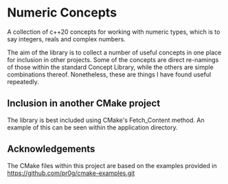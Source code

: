 # Numeric Concepts

A collection of c++20 concepts for working with numeric types, which is to say integers, reals and complex numbers. 

The aim of the library is to collect a number of useful concepts in one place for inclusion in other projects. Some of the concepts are direct re-namings of those within the standard Concept Library, while the others are simple combinations thereof. Nonetheless, these are things I have found useful repeatedly.


## Inclusion in another CMake project

The library is best included using CMake's  Fetch_Content method. An example of this can be seen within the application directory.

## Acknowledgements

The CMake files within this project are based on the examples provided in https://github.com/pr0g/cmake-examples.git